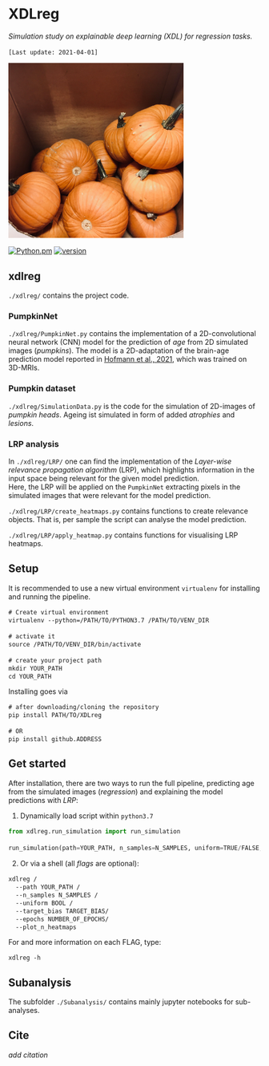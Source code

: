 # XDLreg

*Simulation study on explainable deep learning (XDL) for regression tasks.*

`[Last update: 2021-04-01]`

<img src="Pumpkin.jpg" alt="PumpkinNet" width="350">

[![Python.pm](https://img.shields.io/badge/python->3.5-brightgreen.svg?maxAge=259200)](#) [![version](https://img.shields.io/badge/version-1.0.0-yellow.svg?maxAge=259200)](#)

## xdlreg
`./xdlreg/` contains the project code.

### PumpkinNet
`./xdlreg/PumpkinNet.py` contains the implementation of a 2D-convolutional neural network (CNN) model for the prediction of *age* from 2D simulated images (*pumpkins*). The model is a 2D-adaptation of the brain-age prediction model reported in [Hofmann et al., 2021](DOI), which was trained on 3D-MRIs.

### Pumpkin dataset
`./xdlreg/SimulationData.py` is the code for the simulation of 2D-images of *pumpkin heads*. Ageing ist simulated in form of added *atrophies* and *lesions*.

### LRP analysis
In `./xdlreg/LRP/` one can find the implementation of the *Layer-wise relevance propagation algorithm* (LRP), which highlights information in the input space being relevant for the given model prediction. <br>
Here, the LRP will be applied on the `PumpkinNet` extracting pixels in the simulated images that were relevant for the model prediction.

`./xdlreg/LRP/create_heatmaps.py` contains functions to create relevance objects. That is, per sample the script can analyse the model prediction.

`./xdlreg/LRP/apply_heatmap.py` contains functions for visualising LRP heatmaps.

## Setup
It is recommended to use a new virtual environment `virtualenv` for installing and running the pipeline.

```shell
# Create virtual environment
virtualenv --python=/PATH/TO/PYTHON3.7 /PATH/TO/VENV_DIR

# activate it
source /PATH/TO/VENV_DIR/bin/activate

# create your project path
mkdir YOUR_PATH
cd YOUR_PATH
```

Installing goes via
```shell
# after downloading/cloning the repository
pip install PATH/TO/XDLreg

# OR
pip install github.ADDRESS
```

## Get started
After installation, there are two ways to run the full pipeline, predicting age from the simulated images (*regression*) and explaining the model predictions with *LRP*:

1. Dynamically load script within `python3.7`

```python
from xdlreg.run_simulation import run_simulation

run_simulation(path=YOUR_PATH, n_samples=N_SAMPLES, uniform=TRUE/FALSE, target_bias=TARGET_BIAS, epochs=N_EPOCHS, plot_n_heatmaps=N_HEATMAPS_TO_PLOT)

```
2. Or via a shell (all *flags* are optional):

```shell
xdlreg /
  --path YOUR_PATH /
  --n_samples N_SAMPLES /
  --uniform BOOL /
  --target_bias TARGET_BIAS/
  --epochs NUMBER_OF_EPOCHS/
  --plot_n_heatmaps
```
For and more information on each FLAG, type:
```shell
xdlreg -h
```

## Subanalysis
The subfolder `./Subanalysis/`  contains mainly jupyter notebooks for sub-analyses.

## Cite

*add citation*

